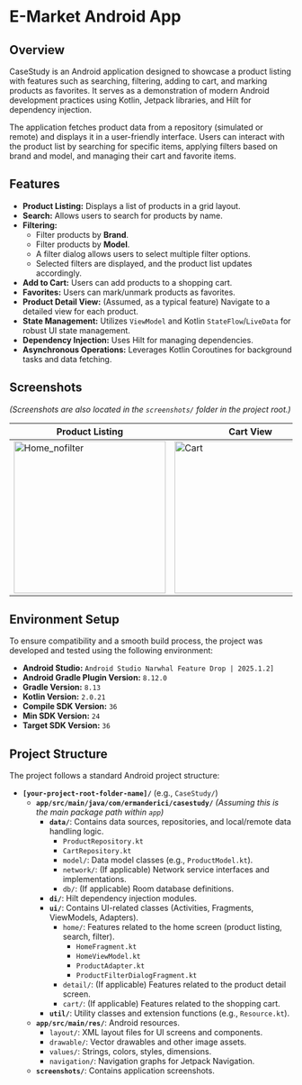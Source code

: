 # E-Market Android App

## Overview

CaseStudy is an Android application designed to showcase a product listing with features such as searching, filtering, adding to cart, and marking products as favorites. It serves as a demonstration of modern Android development practices using Kotlin, Jetpack libraries, and Hilt for dependency injection.

The application fetches product data from a repository (simulated or remote) and displays it in a user-friendly interface. Users can interact with the product list by searching for specific items, applying filters based on brand and model, and managing their cart and favorite items.

## Features

*   **Product Listing:** Displays a list of products in a grid layout.
*   **Search:** Allows users to search for products by name.
*   **Filtering:**
    *   Filter products by **Brand**.
    *   Filter products by **Model**.
    *   A filter dialog allows users to select multiple filter options.
    *   Selected filters are displayed, and the product list updates accordingly.
*   **Add to Cart:** Users can add products to a shopping cart.
*   **Favorites:** Users can mark/unmark products as favorites.
*   **Product Detail View:** (Assumed, as a typical feature) Navigate to a detailed view for each product.
*   **State Management:** Utilizes `ViewModel` and Kotlin `StateFlow`/`LiveData` for robust UI state management.
*   **Dependency Injection:** Uses Hilt for managing dependencies.
*   **Asynchronous Operations:** Leverages Kotlin Coroutines for background tasks and data fetching.

## Screenshots

*(Screenshots are also located in the `screenshots/` folder in the project root.)*

| Product Listing | Cart View | Favorites View | Filters Dialog |
|-----------------|-----------|----------------|----------------|
| <img width="270" alt="Home_nofilter" src="https://github.com/user-attachments/assets/da83cbbf-5414-4309-b761-c27a21cc4539" /> | <img width="270" alt="Cart" src="https://github.com/user-attachments/assets/e3264f06-a7db-406d-b7d3-d720a854fc75" /> | <img width="270" alt="Favorites" src="https://github.com/user-attachments/assets/fa4cfb8e-29f5-4670-88ba-8c57f0093098" /> | <img width="270" alt="Filters" src="https://github.com/user-attachments/assets/6758b954-c137-407e-8982-30294b32821a" /> |


## Environment Setup

To ensure compatibility and a smooth build process, the project was developed and tested using the following environment:

*   **Android Studio:** `Android Studio Narwhal Feature Drop | 2025.1.2]`
*   **Android Gradle Plugin Version:** `8.12.0`
*   **Gradle Version:** `8.13`
*   **Kotlin Version:** `2.0.21`
*   **Compile SDK Version:** `36`
*   **Min SDK Version:** `24`
*   **Target SDK Version:** `36`

## Project Structure

The project follows a standard Android project structure:

*   **`[your-project-root-folder-name]/`** (e.g., `CaseStudy/`)
    *   **`app/src/main/java/com/ermanderici/casestudy/`** *(Assuming this is the main package path within `app`)*
        *   **`data/`**: Contains data sources, repositories, and local/remote data handling logic.
            *   `ProductRepository.kt`
            *   `CartRepository.kt`
            *   `model/`: Data model classes (e.g., `ProductModel.kt`).
            *   `network/`: (If applicable) Network service interfaces and implementations.
            *   `db/`: (If applicable) Room database definitions.
        *   **`di/`**: Hilt dependency injection modules.
        *   **`ui/`**: Contains UI-related classes (Activities, Fragments, ViewModels, Adapters).
            *   `home/`: Features related to the home screen (product listing, search, filter).
                *   `HomeFragment.kt`
                *   `HomeViewModel.kt`
                *   `ProductAdapter.kt`
                *   `ProductFilterDialogFragment.kt`
            *   `detail/`: (If applicable) Features related to the product detail screen.
            *   `cart/`: (If applicable) Features related to the shopping cart.
        *   **`util/`**: Utility classes and extension functions (e.g., `Resource.kt`).
    *   **`app/src/main/res/`**: Android resources.
        *   `layout/`: XML layout files for UI screens and components.
        *   `drawable/`: Vector drawables and other image assets.
        *   `values/`: Strings, colors, styles, dimensions.
        *   `navigation/`: Navigation graphs for Jetpack Navigation.
    *   **`screenshots/`**: Contains application screenshots.
